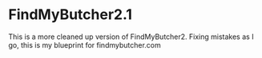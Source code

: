 # FindMyButcher2.1
This is a more cleaned up version of FindMyButcher2. Fixing mistakes as I go, this is my blueprint for findmybutcher.com
